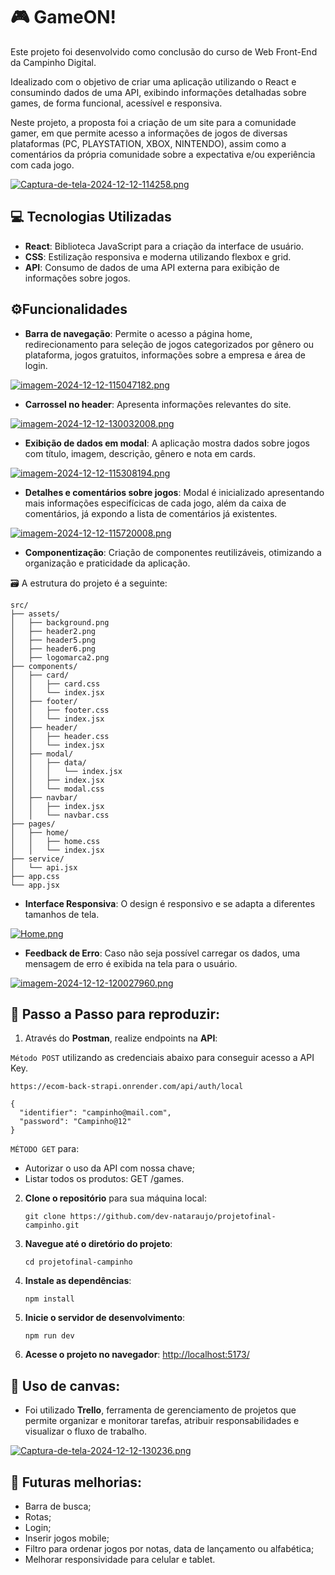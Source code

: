 # 🎮️ GameON!

Este projeto foi desenvolvido como conclusão do curso de Web Front-End da Campinho Digital.

Idealizado com o objetivo de criar uma aplicação utilizando o React e consumindo dados de uma API, exibindo informações detalhadas sobre games, de forma funcional, acessível e responsiva.

Neste projeto, a proposta foi a criação de um site para a comunidade gamer, em que permite acesso a informações de jogos de diversas plataformas (PC, PLAYSTATION, XBOX, NINTENDO), assim como a comentários da própria comunidade sobre a expectativa e/ou experiência com cada jogo. 

[![Captura-de-tela-2024-12-12-114258.png](https://i.postimg.cc/GmPh0DNX/Captura-de-tela-2024-12-12-114258.png)](https://postimg.cc/Wd3PgdsZ)

## 💻 Tecnologias Utilizadas

- **React**: Biblioteca JavaScript para a criação da interface de usuário.
- **CSS**: Estilização responsiva e moderna utilizando flexbox e grid.
- **API**: Consumo de dados de uma API externa para exibição de informações sobre jogos.

## ⚙️Funcionalidades

- **Barra de navegação**: Permite o acesso a página home, redirecionamento para seleção de jogos categorizados por gênero ou plataforma, jogos gratuitos, informações sobre a empresa e área de login.

[![imagem-2024-12-12-115047182.png](https://i.postimg.cc/hGpDvBKx/imagem-2024-12-12-115047182.png)](https://postimg.cc/mc1fpKz2)

- **Carrossel no header**: Apresenta informações relevantes do site.

[![imagem-2024-12-12-130032008.png](https://i.postimg.cc/FHJfq1gR/imagem-2024-12-12-130032008.png)](https://postimg.cc/RW4VJSY5)

- **Exibição de dados em modal**: A aplicação mostra dados sobre jogos com título, imagem, descrição, gênero e nota em cards.
 
[![imagem-2024-12-12-115308194.png](https://i.postimg.cc/xjkzwsPg/imagem-2024-12-12-115308194.png)](https://postimg.cc/qgTqnxSC)

- **Detalhes e comentários sobre jogos**: Modal é inicializado apresentando mais informações especifícicas de cada jogo, além da caixa de comentários, já expondo a lista de comentários já existentes.

[![imagem-2024-12-12-115720008.png](https://i.postimg.cc/CMfRPRFQ/imagem-2024-12-12-115720008.png)](https://postimg.cc/HjdWjs8w)

- **Componentização**: Criação de componentes reutilizáveis, otimizando a organização e praticidade da aplicação.

🗃️ A estrutura do projeto é a seguinte:

```
src/
├── assets/
│   ├── background.png
│   ├── header2.png
│   ├── header5.png
│   ├── header6.png
│   ├── logomarca2.png
├── components/
│   ├── card/       
│   │   ├── card.css         
│   │   └── index.jsx 
│   ├── footer/
│   │   ├── footer.css         
│   │   └── index.jsx 
│   ├── header/
│   │   ├── header.css         
│   │   └── index.jsx 
│   ├── modal/
│   │   ├── data/
│   │   │   └── index.jsx
│   │   ├── index.jsx
│   │   └── modal.css 
│   ├── navbar/
│   │   ├── index.jsx         
│   │   └── navbar.css
├── pages/
│   ├── home/
│   │   ├── home.css         
│   │   └── index.jsx
├── service/
│   └── api.jsx             
├── app.css               
└── app.jsx
```

- **Interface Responsiva**: O design é responsivo e se adapta a diferentes tamanhos de tela.

[![Home.png](https://i.postimg.cc/50mQ3G5S/Home.png)](https://postimg.cc/34dwrtck)

- **Feedback de Erro**: Caso não seja possível carregar os dados, uma mensagem de erro é exibida na tela para o usuário.

[![imagem-2024-12-12-120027960.png](https://i.postimg.cc/rs6wX98Y/imagem-2024-12-12-120027960.png)](https://postimg.cc/7GVkS0Jg)

## 📑 Passo a Passo para reproduzir:

1. Através do **Postman**, realize endpoints na **API**:

`Método POST` utilizando as credenciais abaixo para conseguir acesso a API Key.

```
https://ecom-back-strapi.onrender.com/api/auth/local
```

```
{
  "identifier": "campinho@mail.com",
  "password": "Campinho@12"
}
```

`MÉTODO GET` para:
- Autorizar o uso da API com nossa chave;
- Listar todos os produtos: GET /games.


2. **Clone o repositório** para sua máquina local:

    ```
    git clone https://github.com/dev-nataraujo/projetofinal-campinho.git
    ```

2. **Navegue até o diretório do projeto**:

    ```
    cd projetofinal-campinho
    ```

3. **Instale as dependências**:

    ```
    npm install
    ```

4. **Inicie o servidor de desenvolvimento**:

    ```
    npm run dev
    ```

5. **Acesse o projeto no navegador**: [http://localhost:5173/](http://localhost:5173/)

## 📑 Uso de canvas:

- Foi utilizado **Trello**, ferramenta de gerenciamento de projetos que permite organizar e monitorar tarefas, atribuir responsabilidades e visualizar o fluxo de trabalho.

[![Captura-de-tela-2024-12-12-130236.png](https://i.postimg.cc/Pf9T7y6W/Captura-de-tela-2024-12-12-130236.png)](https://postimg.cc/s1YkQYCx)

## 📲 Futuras melhorias:

- Barra de busca;
- Rotas;
- Login;
- Inserir jogos mobile;
- Filtro para ordenar jogos por notas, data de lançamento ou alfabética;
- Melhorar responsividade para celular e tablet.
